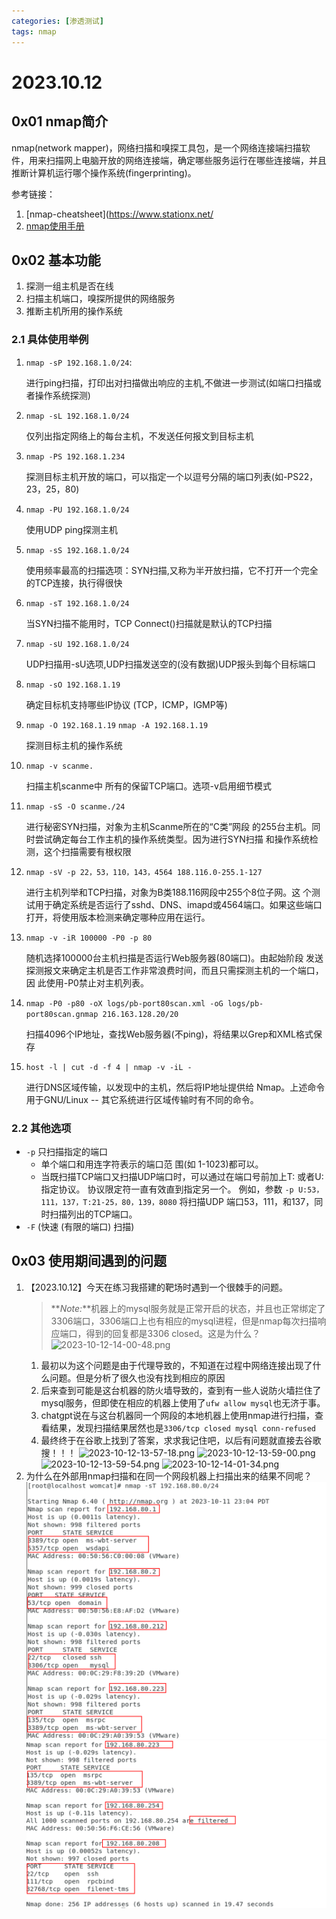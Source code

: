 ```yaml
---
categories: [渗透测试]
tags: nmap
---
```

# 2023.10.12
## 0x01 nmap简介
nmap(network mapper)，网络扫描和嗅探工具包，是一个网络连接端扫描软件，用来扫描网上电脑开放的网络连接端，确定哪些服务运行在哪些连接端，并且推断计算机运行哪个操作系统(fingerprinting)。

参考链接：
1. [nmap-cheatsheet](https://www.stationx.net/
2. [nmap使用手册](https://blog.csdn.net/longlangci/article/details/130407516)

## 0x02 基本功能
1. 探测一组主机是否在线
2. 扫描主机端口，嗅探所提供的网络服务
3. 推断主机所用的操作系统
### 2.1 具体使用举例
1. `nmap -sP 192.168.1.0/24`:
   
   进行ping扫描，打印出对扫描做出响应的主机,不做进一步测试(如端口扫描或者操作系统探测)
2. `nmap -sL 192.168.1.0/24`
   
   仅列出指定网络上的每台主机，不发送任何报文到目标主机
3. `nmap -PS 192.168.1.234`
   
   探测目标主机开放的端口，可以指定一个以逗号分隔的端口列表(如-PS22，23，25，80)
4. `nmap -PU 192.168.1.0/24`
   
   使用UDP ping探测主机
5. `nmap -sS 192.168.1.0/24`
   
   使用频率最高的扫描选项：SYN扫描,又称为半开放扫描，它不打开一个完全的TCP连接，执行得很快
6. `nmap -sT 192.168.1.0/24`
   
   当SYN扫描不能用时，TCP Connect()扫描就是默认的TCP扫描
7. `nmap -sU 192.168.1.0/24`
   
    UDP扫描用-sU选项,UDP扫描发送空的(没有数据)UDP报头到每个目标端口
8. `nmap -sO 192.168.1.19`
   
   确定目标机支持哪些IP协议 (TCP，ICMP，IGMP等)
9.  `nmap -O 192.168.1.19`
    `nmap -A 192.168.1.19`
    
    探测目标主机的操作系统
10. `nmap -v scanme.`
    
    扫描主机scanme中 所有的保留TCP端口。选项-v启用细节模式
11. `nmap -sS -O scanme./24`
    
    进行秘密SYN扫描，对象为主机Scanme所在的“C类”网段 的255台主机。同时尝试确定每台工作主机的操作系统类型。因为进行SYN扫描 和操作系统检测，这个扫描需要有根权限
12. `nmap -sV -p 22，53，110，143，4564 188.116.0-255.1-127`
    
    进行主机列举和TCP扫描，对象为B类188.116网段中255个8位子网。这 个测试用于确定系统是否运行了sshd、DNS、imapd或4564端口。如果这些端口 打开，将使用版本检测来确定哪种应用在运行。
13. `nmap -v -iR 100000 -P0 -p 80`
    
    随机选择100000台主机扫描是否运行Web服务器(80端口)。由起始阶段 发送探测报文来确定主机是否工作非常浪费时间，而且只需探测主机的一个端口，因 此使用-P0禁止对主机列表。
14. `nmap -P0 -p80 -oX logs/pb-port80scan.xml -oG logs/pb-port80scan.gnmap 216.163.128.20/20`
    
    扫描4096个IP地址，查找Web服务器(不ping)，将结果以Grep和XML格式保存
15. `host -l | cut -d -f 4 | nmap -v -iL -`
    
    进行DNS区域传输，以发现中的主机，然后将IP地址提供给 Nmap。上述命令用于GNU/Linux -- 其它系统进行区域传输时有不同的命令。
### 2.2 其他选项
- `-p` 只扫描指定的端口
  - 单个端口和用连字符表示的端口范 围(如 1-1023)都可以。
  - 当既扫描TCP端口又扫描UDP端口时，可以通过在端口号前加上T: 或者U:指定协议。 协议限定符一直有效直到指定另一个。 例如，参数 `-p U:53，111，137，T:21-25，80，139，8080` 将扫描UDP 端口53，111，和137，同时扫描列出的TCP端口。
- `-F` (快速 (有限的端口) 扫描)

## 0x03 使用期间遇到的问题
1. 【2023.10.12】今天在练习我搭建的靶场时遇到一个很棘手的问题。
   > **_Note:_**机器上的mysql服务就是正常开启的状态，并且也正常绑定了3306端口，3306端口上也有相应的mysql进程，但是nmap每次扫描响应端口，得到的回复都是3306 closed。这是为什么？
    ![2023-10-12-14-00-48.png](https://s2.loli.net/2023/10/12/nFIe2zBPxcS3MZt.png)
   1. 最初以为这个问题是由于代理导致的，不知道在过程中网络连接出现了什么问题。但是分析了很久也没有找到相应的原因
   2. 后来查到可能是这台机器的防火墙导致的，查到有一些人说防火墙拦住了mysql服务，但即使在相应的机器上使用了`ufw allow mysql`也无济于事。
   3. chatgpt说在与这台机器同一个网段的本地机器上使用nmap进行扫描，查看结果，发现扫描结果居然也是`3306/tcp closed mysql conn-refused`
   4. 最终终于在谷歌上找到了答案，求求我记住吧，以后有问题就直接去谷歌搜！！！
    ![2023-10-12-13-57-18.png](https://s2.loli.net/2023/10/12/L5imdskAIJcEXWZ.png)
    ![2023-10-12-13-59-00.png](https://s2.loli.net/2023/10/12/AqvaUGXsTV3jl9P.png)
    ![2023-10-12-13-59-54.png](https://s2.loli.net/2023/10/12/GUADKOiQrBxPe7q.png)
    ![2023-10-12-14-01-34.png](https://s2.loli.net/2023/10/12/yaVjcY8rfQToB9e.png)
2. 为什么在外部用nmap扫描和在同一个网段机器上扫描出来的结果不同呢？
   ![](2023-10-12-14-23-07.png)
   ![](2023-10-12-14-23-18.png)
